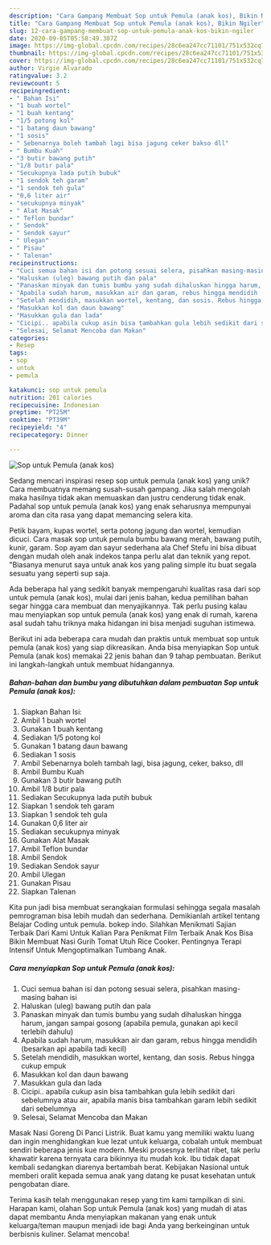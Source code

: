 ```yaml
---
description: "Cara Gampang Membuat Sop untuk Pemula (anak kos), Bikin Ngiler"
title: "Cara Gampang Membuat Sop untuk Pemula (anak kos), Bikin Ngiler"
slug: 12-cara-gampang-membuat-sop-untuk-pemula-anak-kos-bikin-ngiler
date: 2020-09-05T05:58:49.307Z
image: https://img-global.cpcdn.com/recipes/28c6ea247cc71101/751x532cq70/sop-untuk-pemula-anak-kos-foto-resep-utama.jpg
thumbnail: https://img-global.cpcdn.com/recipes/28c6ea247cc71101/751x532cq70/sop-untuk-pemula-anak-kos-foto-resep-utama.jpg
cover: https://img-global.cpcdn.com/recipes/28c6ea247cc71101/751x532cq70/sop-untuk-pemula-anak-kos-foto-resep-utama.jpg
author: Virgie Alvarado
ratingvalue: 3.2
reviewcount: 5
recipeingredient:
- " Bahan Isi"
- "1 buah wortel"
- "1 buah kentang"
- "1/5 potong kol"
- "1 batang daun bawang"
- "1 sosis"
- " Sebenarnya boleh tambah lagi bisa jagung ceker bakso dll"
- " Bumbu Kuah"
- "3 butir bawang putih"
- "1/8 butir pala"
- "Secukupnya lada putih bubuk"
- "1 sendok teh garam"
- "1 sendok teh gula"
- "0,6 liter air"
- "secukupnya minyak"
- " Alat Masak"
- " Teflon bundar"
- " Sendok"
- " Sendok sayur"
- " Ulegan"
- " Pisau"
- " Talenan"
recipeinstructions:
- "Cuci semua bahan isi dan potong sesuai selera, pisahkan masing-masing bahan isi"
- "Haluskan (uleg) bawang putih dan pala"
- "Panaskan minyak dan tumis bumbu yang sudah dihaluskan hingga harum, jangan sampai gosong (apabila pemula, gunakan api kecil terlebih dahulu)"
- "Apabila sudah harum, masukkan air dan garam, rebus hingga mendidih (besarkan api apabila tadi kecil)"
- "Setelah mendidih, masukkan wortel, kentang, dan sosis. Rebus hingga cukup empuk"
- "Masukkan kol dan daun bawang"
- "Masukkan gula dan lada"
- "Cicipi.. apabila cukup asin bisa tambahkan gula lebih sedikit dari sebelumnya atau air, apabila manis bisa tambahkan garam lebih sedikit dari sebelumnya"
- "Selesai, Selamat Mencoba dan Makan"
categories:
- Resep
tags:
- sop
- untuk
- pemula

katakunci: sop untuk pemula 
nutrition: 201 calories
recipecuisine: Indonesian
preptime: "PT25M"
cooktime: "PT39M"
recipeyield: "4"
recipecategory: Dinner

---
```



![Sop untuk Pemula (anak kos)](https://img-global.cpcdn.com/recipes/28c6ea247cc71101/751x532cq70/sop-untuk-pemula-anak-kos-foto-resep-utama.jpg)

Sedang mencari inspirasi resep sop untuk pemula (anak kos) yang unik? Cara membuatnya memang susah-susah gampang. Jika salah mengolah maka hasilnya tidak akan memuaskan dan justru cenderung tidak enak. Padahal sop untuk pemula (anak kos) yang enak seharusnya mempunyai aroma dan cita rasa yang dapat memancing selera kita.

Petik bayam, kupas wortel, serta potong jagung dan wortel, kemudian dicuci. Cara masak sop untuk pemula bumbu bawang merah, bawang putih, kunir, garam. Sop ayam dan sayur sederhana ala Chef Stefu ini bisa dibuat dengan mudah oleh anak indekos tanpa perlu alat dan teknik yang repot. &#34;Biasanya menurut saya untuk anak kos yang paling simple itu buat segala sesuatu yang seperti sup saja.

Ada beberapa hal yang sedikit banyak mempengaruhi kualitas rasa dari sop untuk pemula (anak kos), mulai dari jenis bahan, kedua pemilihan bahan segar hingga cara membuat dan menyajikannya. Tak perlu pusing kalau mau menyiapkan sop untuk pemula (anak kos) yang enak di rumah, karena asal sudah tahu triknya maka hidangan ini bisa menjadi suguhan istimewa.


Berikut ini ada beberapa cara mudah dan praktis untuk membuat sop untuk pemula (anak kos) yang siap dikreasikan. Anda bisa menyiapkan Sop untuk Pemula (anak kos) memakai 22 jenis bahan dan 9 tahap pembuatan. Berikut ini langkah-langkah untuk membuat hidangannya.

<!--inarticleads1-->

##### Bahan-bahan dan bumbu yang dibutuhkan dalam pembuatan Sop untuk Pemula (anak kos):

1. Siapkan  Bahan Isi:
1. Ambil 1 buah wortel
1. Gunakan 1 buah kentang
1. Sediakan 1/5 potong kol
1. Gunakan 1 batang daun bawang
1. Sediakan 1 sosis
1. Ambil  Sebenarnya boleh tambah lagi, bisa jagung, ceker, bakso, dll
1. Ambil  Bumbu Kuah
1. Gunakan 3 butir bawang putih
1. Ambil 1/8 butir pala
1. Sediakan Secukupnya lada putih bubuk
1. Siapkan 1 sendok teh garam
1. Siapkan 1 sendok teh gula
1. Gunakan 0,6 liter air
1. Sediakan secukupnya minyak
1. Gunakan  Alat Masak
1. Ambil  Teflon bundar
1. Ambil  Sendok
1. Sediakan  Sendok sayur
1. Ambil  Ulegan
1. Gunakan  Pisau
1. Siapkan  Talenan


Kita pun jadi bisa membuat serangkaian formulasi sehingga segala masalah pemrograman bisa lebih mudah dan sederhana. Demikianlah artikel tentang Belajar Coding untuk pemula. bokep indo. Silahkan Menikmati Sajian Terbaik Dari Kami Untuk Kalian Para Penikmat Film Terbaik Anak Kos Bisa Bikin Membuat Nasi Gurih Tomat Utuh Rice Cooker. Pentingnya Terapi Intensif Untuk Mengoptimalkan Tumbang Anak. 

<!--inarticleads2-->

##### Cara menyiapkan Sop untuk Pemula (anak kos):

1. Cuci semua bahan isi dan potong sesuai selera, pisahkan masing-masing bahan isi
1. Haluskan (uleg) bawang putih dan pala
1. Panaskan minyak dan tumis bumbu yang sudah dihaluskan hingga harum, jangan sampai gosong (apabila pemula, gunakan api kecil terlebih dahulu)
1. Apabila sudah harum, masukkan air dan garam, rebus hingga mendidih (besarkan api apabila tadi kecil)
1. Setelah mendidih, masukkan wortel, kentang, dan sosis. Rebus hingga cukup empuk
1. Masukkan kol dan daun bawang
1. Masukkan gula dan lada
1. Cicipi.. apabila cukup asin bisa tambahkan gula lebih sedikit dari sebelumnya atau air, apabila manis bisa tambahkan garam lebih sedikit dari sebelumnya
1. Selesai, Selamat Mencoba dan Makan


Masak Nasi Goreng Di Panci Listrik. Buat kamu yang memiliki waktu luang dan ingin menghidangkan kue lezat untuk keluarga, cobalah untuk membuat sendiri beberapa jenis kue modern. Meski prosesnya terlihat ribet, tak perlu khawatir karena ternyata cara bikinnya itu mudah kok. Ibu tidak dapat kembali sedangkan diarenya bertambah berat. Kebijakan Nasional untuk memberi oralit kepada semua anak yang datang ke pusat kesehatan untuk pengobatan diare. 

Terima kasih telah menggunakan resep yang tim kami tampilkan di sini. Harapan kami, olahan Sop untuk Pemula (anak kos) yang mudah di atas dapat membantu Anda menyiapkan makanan yang enak untuk keluarga/teman maupun menjadi ide bagi Anda yang berkeinginan untuk berbisnis kuliner. Selamat mencoba!
